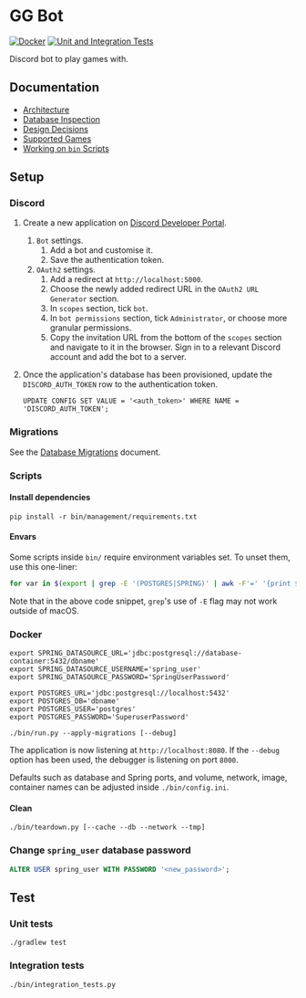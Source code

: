 # GG Bot

[![Docker][github_badge_docker]][github_actions]
[![Unit and Integration Tests][github_badge_unit_integration]][github_actions]

Discord bot to play games with.

## Documentation

- [Architecture](./docs/architecture.md)
- [Database Inspection](./docs/database-inspection.md)
- [Design Decisions](./docs/design-decisions.md)
- [Supported Games](./docs/supported-games.md)
- [Working on `bin` Scripts](./docs/working-on-bin-scripts.md)

## Setup

### Discord

1. Create a new application on [Discord Developer
   Portal][discord_developer_portal].
   1. `Bot` settings.
      1. Add a bot and customise it.
      1. Save the authentication token.
   1. `OAuth2` settings.
      1. Add a redirect at `http://localhost:5000`.
      1. Choose the newly added redirect URL in the `OAuth2 URL Generator`
         section.
      1. In `scopes` section, tick `bot`.
      1. In `bot permissions` section, tick `Administrator`, or choose more
         granular permissions.
      1. Copy the invitation URL from the bottom of the `scopes` section and
         navigate to it in the browser. Sign in to a relevant Discord account
         and add the bot to a server.
1. Once the application's database has been provisioned, update the
   `DISCORD_AUTH_TOKEN` row to the authentication token.

   ```postgresql
   UPDATE CONFIG SET VALUE = '<auth_token>' WHERE NAME = 'DISCORD_AUTH_TOKEN';
   ```

### Migrations

See the [Database Migrations](./docs/database-migrations.md) document.

### Scripts

#### Install dependencies

```console
pip install -r bin/management/requirements.txt
```

#### Envars

Some scripts inside `bin/` require environment variables set. To unset them,
use this one-liner:

```bash
for var in $(export | grep -E '(POSTGRES|SPRING)' | awk -F'=' '{print $1}'); do unset "$var"; done
```

Note that in the above code snippet, `grep`'s use of `-E` flag may not work
outside of macOS.

### Docker

```console
export SPRING_DATASOURCE_URL='jdbc:postgresql://database-container:5432/dbname'
export SPRING_DATASOURCE_USERNAME='spring_user'
export SPRING_DATASOURCE_PASSWORD='SpringUserPassword'

export POSTGRES_URL='jdbc:postgresql://localhost:5432'
export POSTGRES_DB='dbname'
export POSTGRES_USER='postgres'
export POSTGRES_PASSWORD='SuperuserPassword'

./bin/run.py --apply-migrations [--debug]
```

The application is now listening at `http://localhost:8080`. If the `--debug`
option has been used, the debugger is listening on port `8000`.

Defaults such as database and Spring ports, and volume, network, image,
container names can be adjusted inside `./bin/config.ini`.

#### Clean

```console
./bin/teardown.py [--cache --db --network --tmp]
```

### Change `spring_user` database password

```sql
ALTER USER spring_user WITH PASSWORD '<new_password>';
```

## Test

### Unit tests

```console
./gradlew test
```

### Integration tests

```console
./bin/integration_tests.py
```

[discord_developer_portal]: https://discord.com/developers/applications
[github_actions]: https://github.com/amrwc/gg-bot/actions
[github_badge_docker]:
  https://github.com/amrwc/gg-bot/workflows/Docker/badge.svg
[github_badge_unit_integration]:
  https://github.com/amrwc/gg-bot/workflows/Unit%20and%20Integration%20Tests/badge.svg
